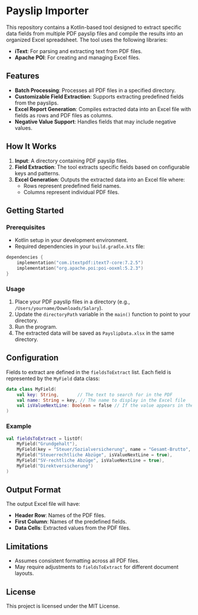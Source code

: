 # Payslip Importer

This repository contains a Kotlin-based tool designed to extract specific data fields from multiple PDF payslip files and compile the results into an organized Excel spreadsheet. The tool uses the following libraries:

- **iText**: For parsing and extracting text from PDF files.
- **Apache POI**: For creating and managing Excel files.

## Features

- **Batch Processing**: Processes all PDF files in a specified directory.
- **Customizable Field Extraction**: Supports extracting predefined fields from the payslips.
- **Excel Report Generation**: Compiles extracted data into an Excel file with fields as rows and PDF files as columns.
- **Negative Value Support**: Handles fields that may include negative values.

## How It Works

1. **Input**: A directory containing PDF payslip files.
2. **Field Extraction**: The tool extracts specific fields based on configurable keys and patterns.
3. **Excel Generation**: Outputs the extracted data into an Excel file where:
    - Rows represent predefined field names.
    - Columns represent individual PDF files.

## Getting Started

### Prerequisites

- Kotlin setup in your development environment.
- Required dependencies in your `build.gradle.kts` file:

```kotlin
dependencies {
    implementation("com.itextpdf:itext7-core:7.2.5")
    implementation("org.apache.poi:poi-ooxml:5.2.3")
}
```

### Usage

1. Place your PDF payslip files in a directory (e.g., `/Users/yourname/Downloads/Salary`).
2. Update the `directoryPath` variable in the `main()` function to point to your directory.
3. Run the program.
4. The extracted data will be saved as `PayslipData.xlsx` in the same directory.

## Configuration

Fields to extract are defined in the `fieldsToExtract` list. Each field is represented by the `MyField` data class:

```kotlin
data class MyField(
    val key: String,       // The text to search for in the PDF
    val name: String = key, // The name to display in the Excel file
    val isValueNextLine: Boolean = false // If the value appears in the next line after the key
)
```

### Example

```kotlin
val fieldsToExtract = listOf(
    MyField("Grundgehalt"),
    MyField(key = "Steuer/Sozialversicherung", name = "Gesamt-Brutto", isValueNextLine = true),
    MyField("Steuerrechtliche Abzüge", isValueNextLine = true),
    MyField("SV-rechtliche Abzüge", isValueNextLine = true),
    MyField("Direktversicherung")
)
```

## Output Format

The output Excel file will have:

- **Header Row**: Names of the PDF files.
- **First Column**: Names of the predefined fields.
- **Data Cells**: Extracted values from the PDF files.

## Limitations

- Assumes consistent formatting across all PDF files.
- May require adjustments to `fieldsToExtract` for different document layouts.

## License

This project is licensed under the MIT License.

